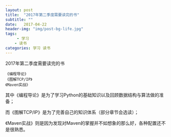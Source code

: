 ```yaml
---
layout: post
title:  "2017年第二季度需要读完的书"
subtitle: ""
date:   2017-04-22
header-img: "img/post-bg-life.jpg"
tags:
	 - 学习
    - 读书
categories: 学习 读书
---
```

2017年第二季度需要读完的书
	
	《编程导论》
	《图解TCP/IP》
	《Maven实战》

其中《编程导论》是为了学习Python的基础知识以及回顾数据结构与算法做的准备；

而《图解TCP/IP》是为了完善自己的知识体系（部分章节会选读）；

《Maven实战》则是因为发现对Maven的掌握并不如想象的那么好，各种配置还不是很熟悉。


